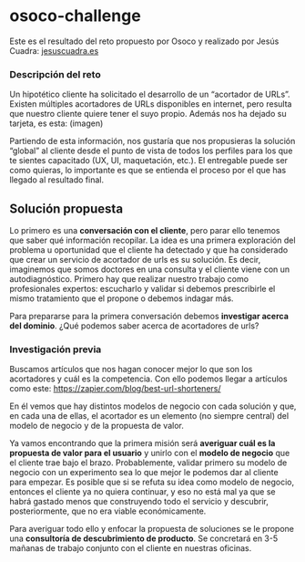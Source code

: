 # osoco-challenge
Este es el resultado del reto propuesto por Osoco y realizado por Jesús Cuadra: [jesuscuadra.es](http://jesuscuadra.es)

### Descripción del reto
Un hipotético cliente ha solicitado el desarrollo de un “acortador de URLs”. Existen múltiples acortadores de URLs disponibles en internet, pero resulta que nuestro cliente quiere tener el suyo propio. Además nos ha dejado su tarjeta, es esta: (imagen)

Partiendo de esta información, nos gustaría que nos propusieras la solución “global” al cliente desde el punto de vista de todos los perfiles para los que te sientes capacitado (UX, UI, maquetación, etc.). El entregable puede ser como quieras, lo importante es que se entienda el proceso por el que has llegado al resultado final.

## Solución propuesta
Lo primero es una **conversación con el cliente**, pero parar ello tenemos que saber qué información recopilar. La idea es una primera exploración del problema u oportunidad que el cliente ha detectado y que ha considerado que crear un servicio de acortador de urls es su solución. Es decir, imaginemos que somos doctores en una consulta y el cliente viene con un autodiagnóstico. Primero hay que realizar nuestro trabajo como profesionales expertos: escucharlo y validar si debemos prescribirle el mismo tratamiento que el propone o debemos indagar más.

Para prepararse para la primera conversación debemos **investigar acerca del dominio**. ¿Qué podemos saber acerca de acortadores de urls?

### Investigación previa
Buscamos artículos que nos hagan conocer mejor lo que son los acortadores y cuál es la competencia. Con ello podemos llegar a artículos como este: https://zapier.com/blog/best-url-shorteners/

En él vemos que hay distintos modelos de negocio con cada solución y que, en cada una de ellas, el acortador es un elemento (no siempre central) del modelo de negocio y de la propuesta de valor.

Ya vamos encontrando que la primera misión será **averiguar cuál es la propuesta de valor para el usuario** y unirlo con el **modelo de negocio** que el cliente trae bajo el brazo. Probablemente, validar primero su modelo de negocio con un experimento sea lo que mejor le podemos dar al cliente para empezar. Es posible que si se refuta su idea como modelo de negocio, entonces el cliente ya no quiera continuar, y eso no está mal ya que se habrá gastado menos que construyendo todo el servicio y descubrir, posteriormente, que no era viable económicamente.

Para averiguar todo ello y enfocar la propuesta de soluciones se le propone una **consultoría de descubrimiento de producto**. Se concretará en 3-5 mañanas de trabajo conjunto con el cliente en nuestras oficinas.

